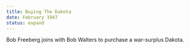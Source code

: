 ```yaml
---
title: Buying The Dakota
date: February 1947 
status: expand
---
```

Bob Freeberg joins with Bob Walters to purchase a war-surplus Dakota.